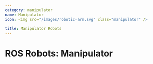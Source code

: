 ```yaml
---
category: manipulator
name: Manipulator
icon: <img src="/images/robotic-arm.svg" class="manipulator" />

title: Manipulator Robots
---
```


# ROS Robots: Manipulator

